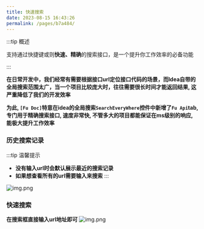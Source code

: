 ```yaml
---
title: 快速搜索
date: 2023-08-15 16:43:26
permalink: /pages/b7a484/
---
```


:::tip 概述

支持通过快捷键<Badge text="CTL+ALT+\"/>或则<Badge text="ALT+\"/>**快速、精确**的搜索接口，是一个提升你工作效率的必备功能

:::


**在日常开发中，我们经常有需要根据接口url定位接口代码的场景，而Idea自带的全局搜索范围太广，当一个项目比较庞大时，往往需要很长时间才能返回结果, 这严重降低了我们的开发效率**

**为此, `[Fu Doc]`特意在idea的全局搜索`SearchEveryWhere`控件中新增了`Fu Api`tab, 专门用于精确搜索接口, 速度非常快, 不管多大的项目都能保证在ms级别的响应, 能极大提升工作效率**



### 历史搜索记录
:::tip 温馨提示
- **没有输入url时会默认展示最近的搜索记录**
- **如果想查看所有的url需要输入<Badge text="/"/>来搜索**
  :::

![img.png](/img/search/img_01.png)

### 快速搜索
**在搜索框直接输入url地址即可**
![img.png](/img/search/img.png)




